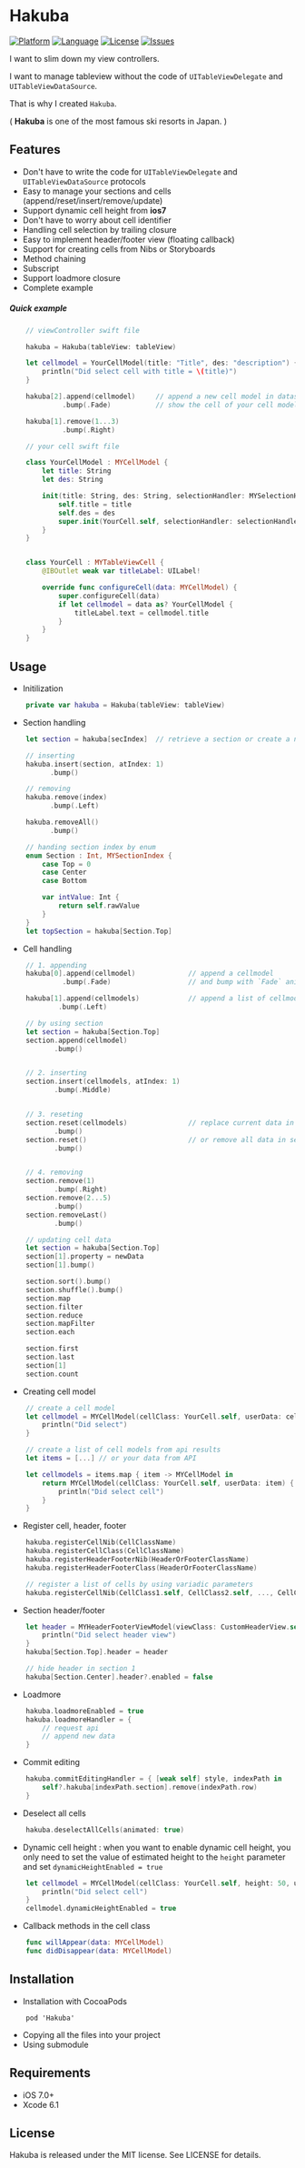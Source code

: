 Hakuba
===========

[![Platform](http://img.shields.io/badge/platform-ios-blue.svg?style=flat
)](https://developer.apple.com/iphone/index.action)
[![Language](http://img.shields.io/badge/language-swift-brightgreen.svg?style=flat
)](https://developer.apple.com/swift)
[![License](http://img.shields.io/badge/license-MIT-lightgrey.svg?style=flat
)](http://mit-license.org)
[![Issues](https://img.shields.io/github/issues/nghialv/Hakuba.svg?style=flat
)](https://github.com/nghialv/Hakuba/issues?state=open)

I want to slim down my view controllers.

I want to manage tableview without the code of `UITableViewDelegate` and `UITableViewDataSource`.

That is why I created `Hakuba`.

( **Hakuba** is one of the most famous ski resorts in Japan. )

Features
-----
* Don't have to write the code for `UITableViewDelegate` and `UITableViewDataSource` protocols
* Easy to manage your sections and cells (append/reset/insert/remove/update)
* Support dynamic cell height from **ios7**
* Don't have to worry about cell identifier
* Handling cell selection by trailing closure
* Easy to implement header/footer view (floating callback)
* Support for creating cells from Nibs or Storyboards
* Method chaining
* Subscript
* Support loadmore closure
* Complete example

##### Quick example

``` swift
	// viewController swift file

	hakuba = Hakuba(tableView: tableView)

	let cellmodel = YourCellModel(title: "Title", des: "description") {
		println("Did select cell with title = \(title)")
	}

	hakuba[2].append(cellmodel)		// append a new cell model in datasource
			 .bump(.Fade)			// show the cell of your cell model in the table view

	hakuba[1].remove(1...3)
			 .bump(.Right)
```
``` swift
	// your cell swift file

	class YourCellModel : MYCellModel {
		let title: String
		let des: String

		init(title: String, des: String, selectionHandler: MYSelectionHandler) {
			self.title = title
			self.des = des
			super.init(YourCell.self, selectionHandler: selectionHandler)
		}
	}


	class YourCell : MYTableViewCell {
		@IBOutlet weak var titleLabel: UILabel!

		override func configureCell(data: MYCellModel) {
			super.configureCell(data)
			if let cellmodel = data as? YourCellModel {
				titleLabel.text = cellmodel.title
        	}
      	}
	}
```

Usage
-----

 * Initilization

``` swift
	private var hakuba = Hakuba(tableView: tableView)   
```

* Section handling

``` swift
	let section = hakuba[secIndex]	// retrieve a section or create a new section if it doesn't already exist

	// inserting
	hakuba.insert(section, atIndex: 1)
		  .bump()

	// removing
	hakuba.remove(index)
	   	  .bump(.Left)

	hakuba.removeAll()
	   	  .bump()

	// handing section index by enum
	enum Section : Int, MYSectionIndex {
		case Top = 0
		case Center
		case Bottom

		var intValue: Int {
			return self.rawValue
    	}
	}
	let topSection = hakuba[Section.Top]
```

* Cell handling

``` swift
	// 1. appending
	hakuba[0].append(cellmodel)				// append a cellmodel
		     .bump(.Fade)					// and bump with `Fade` animation

	hakuba[1].append(cellmodels)			// append a list of cellmodes
		  	.bump(.Left)					

	// by using section
	let section = hakuba[Section.Top]
	section.append(cellmodel)
		   .bump()


	// 2. inserting
	section.insert(cellmodels, atIndex: 1)
		   .bump(.Middle)


	// 3. reseting
	section.reset(cellmodels)				// replace current data in section by the new data
		   .bump()
	section.reset()							// or remove all data in section
		   .bump()


	// 4. removing
	section.remove(1)
		   .bump(.Right)
	section.remove(2...5)
		   .bump()
	section.removeLast()
	       .bump()
```


``` swift
	// updating cell data
	let section = hakuba[Section.Top]
	section[1].property = newData
	section[1].bump()		
```


``` swift
	section.sort().bump()
	section.shuffle().bump()
	section.map
	section.filter
	section.reduce
	section.mapFilter
	section.each

	section.first
	section.last
	section[1]
	section.count
```


* Creating cell model

``` swift
	// create a cell model
	let cellmodel = MYCellModel(cellClass: YourCell.self, userData: celldata) {
		println("Did select")
	}

	// create a list of cell models from api results
	let items = [...] // or your data from API

    let cellmodels = items.map { item -> MYCellModel in
        return MYCellModel(cellClass: YourCell.self, userData: item) {
            println("Did select cell")
        }
    }
```

* Register cell, header, footer

``` swift
	hakuba.registerCellNib(CellClassName)
	hakuba.registerCellClass(CellClassName)
	hakuba.registerHeaderFooterNib(HeaderOrFooterClassName)
	hakuba.registerHeaderFooterClass(HeaderOrFooterClassName)

	// register a list of cells by using variadic parameters
	hakuba.registerCellNib(CellClass1.self, CellClass2.self, ..., CellClassN.self)
```

* Section header/footer

``` swift
	let header = MYHeaderFooterViewModel(viewClass: CustomHeaderView.self, userData: yourData) {
		println("Did select header view")
	}
	hakuba[Section.Top].header = header

	// hide header in section 1
	hakuba[Section.Center].header?.enabled = false
```

* Loadmore

``` swift
	hakuba.loadmoreEnabled = true
	hakuba.loadmoreHandler = {
		// request api
		// append new data
	}
```

* Commit editing

``` swift
	hakuba.commitEditingHandler = { [weak self] style, indexPath in
		self?.hakuba[indexPath.section].remove(indexPath.row)
	}
```

* Deselect all cells

``` swift
	hakuba.deselectAllCells(animated: true)
```

* Dynamic cell height : when you want to enable dynamic cell height, you only need to set the value of estimated height to the `height` parameter and set `dynamicHeightEnabled = true`

``` swift
	let cellmodel = MYCellModel(cellClass: YourCell.self, height: 50, userData: yourCellData) {
		println("Did select cell")
	}
	cellmodel.dynamicHeightEnabled = true

```

* Callback methods in the cell class

``` swift
	func willAppear(data: MYCellModel)
	func didDisappear(data: MYCellModel)
```


Installation
-----
* Installation with CocoaPods

```
	pod 'Hakuba'
```

* Copying all the files into your project
* Using submodule

Requirements
-----
- iOS 7.0+
- Xcode 6.1

License
-----

Hakuba is released under the MIT license. See LICENSE for details.
